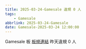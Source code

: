 ```yaml
---
title: 2025-03-24-Gamesale 違規 0 人
tags:
    - Gamesale
abbrlink: 2025-03-24-Gamesale
date: Gamesale-2025-03-24 12:00:00
---
```

Gamesale 板 [板規連結](https://www.ptt.cc/bbs/Gossiping/M.1637425085.A.07D.html)
昨天違規 0 人
